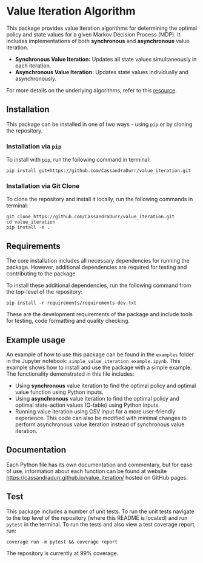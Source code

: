 # Value Iteration Algorithm

This package provides value iteration algorithms for determining the optimal policy and state values for a given Markov Decision Process (MDP). It includes implementations of both **synchronous** and **asynchronous** value iteration.

- **Synchronous Value Iteration:** Updates all state values simultaneously in each iteration.
- **Asynchronous Value Iteration:** Updates state values individually and asynchronously.

For more details on the underlying algorithms, refer to this [resource](https://artint.info/2e/html2e/ArtInt2e.Ch9.S5.SS2.html#Ch9.F16).


## Installation
This package can be installed in one of two ways - using `pip` or by cloning the repository.

### Installation via `pip`
To install with `pip`, run the following command in terminal:
```
pip install git+https://github.com/CassandraDurr/value_iteration.git
```

### Installation via Git Clone
To clone the repository and install it locally, run the following commands in terminal:
```
git clone https://github.com/CassandraDurr/value_iteration.git
cd value_iteration
pip install -e .
```

## Requirements
The core installation includes all necessary dependencies for running the package. However, additional dependencies are required for testing and contributing to the package.

To install these additional dependencies, run the following command from the top-level of the repository:
```
pip install -r requirements/requirements-dev.txt
```
These are the development requirements of the package and include tools for testing, code formatting and quality checking.

## Example usage
An example of how to use this package can be found in the `examples` folder in the Jupyter notebook: `simple_value_iteration_example.ipynb`. This example shows how to install and use the package with a simple example. The functionality demonstrated in this file includes:
- Using **synchronous** value iteration to find the optimal policy and optimal value function using Python inputs.
- Using **asynchronous** value iteration to find the optimal policy and optimal state-action values (Q-table) using Python inputs.
- Running value iteration using CSV input for a more user-friendly experience. This code can also be modified with minimal changes to perform asynchronous value iteration instead of synchronous value iteration.

## Documentation
Each Python file has its own documentation and commentary, but for ease of use, information about each function can be found at website https://cassandradurr.github.io/value_iteration/ hosted on GitHub pages.

## Test
This package includes a number of unit tests. To run the unit tests navigate to the top level of the repository (where this README is located) and run `pytest` in the terminal. To run the tests and also view a test coverage report, run:
```
coverage run -m pytest && coverage report
```
The repository is currently at 99% coverage.
